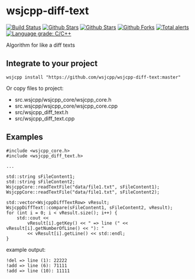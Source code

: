 # wsjcpp-diff-text

[![Build Status](https://api.travis-ci.com/wsjcpp/wsjcpp-diff-text.svg?branch=master)](https://travis-ci.com/wsjcpp/wsjcpp-diff-text) [![Github Stars](https://img.shields.io/github/stars/wsjcpp/wsjcpp-diff-text.svg?label=github%20%E2%98%85)](https://github.com/wsjcpp/wsjcpp-diff-text) [![Github Stars](https://img.shields.io/github/contributors/wsjcpp/wsjcpp-diff-text.svg)](https://github.com/wsjcpp/wsjcpp-diff-text) [![Github Forks](https://img.shields.io/github/forks/wsjcpp/wsjcpp-diff-text.svg?label=github%20forks)](https://github.com/wsjcpp/wsjcpp-diff-text/network/members) [![Total alerts](https://img.shields.io/lgtm/alerts/g/wsjcpp/wsjcpp-diff-text.svg?logo=lgtm&logoWidth=18)](https://lgtm.com/projects/g/wsjcpp/wsjcpp-diff-text/alerts/) [![Language grade: C/C++](https://img.shields.io/lgtm/grade/cpp/g/wsjcpp/wsjcpp-diff-text.svg?logo=lgtm&logoWidth=18)](https://lgtm.com/projects/g/wsjcpp/wsjcpp-diff-text/context:cpp)

Algorithm for like a diff texts


## Integrate to your project

```
wsjcpp install "https://github.com/wsjcpp/wsjcpp-diff-text:master"
```

Or copy files to project:

* src.wsjcpp/wsjcpp_core/wsjcpp_core.h
* src.wsjcpp/wsjcpp_core/wsjcpp_core.cpp
* src/wsjcpp_diff_text.h
* src/wsjcpp_diff_text.cpp

## Examples

```
#include <wsjcpp_core.h>
#include <wsjcpp_diff_text.h>

... 

std::string sFileContent1;
std::string sFileContent2;
WsjcppCore::readTextFile("data/file1.txt", sFileContent1);
WsjcppCore::readTextFile("data/file1.txt", sFileContent2);

std::vector<WsjcppDiffTextRow> vResult;
WsjcppDiffText::compare(sFileContent1, sFileContent2, vResult);
for (int i = 0; i < vResult.size(); i++) {
    std::cout << 
        vResult[i].getKey() << " => line (" << vResult[i].getNumberOfLine() << "): " 
        << vResult[i].getLine() << std::endl;
}
```

example output:
```
!del => line (1): 22222
!add => line (6): 71111
!add => line (10): 11111
```





